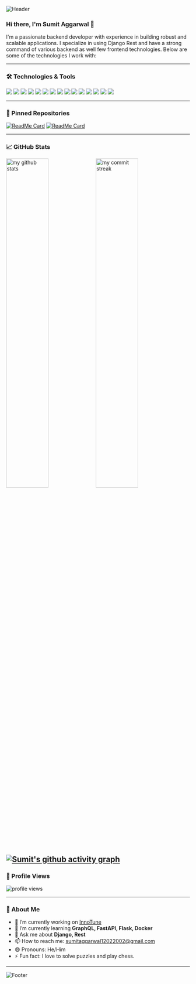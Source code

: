 ![Header](https://user-images.githubusercontent.com/gamersumit/gamersumit/header-image.gif)

### Hi there, I'm Sumit Aggarwal 👋

I'm a passionate backend developer with experience in building robust and scalable applications. I specialize in using Django Rest and have a strong command of various backend as well few frontend technologies. Below are some of the technologies I work with:

---

### 🛠️ Technologies & Tools

<p align="left">
  <img src="https://img.shields.io/badge/Python-3670A0?style=for-the-badge&logo=python&logoColor=ffdd54" />
  <img src="https://img.shields.io/badge/Django-092E20?style=for-the-badge&logo=django&logoColor=white" />
  <img src="https://img.shields.io/badge/REST-25D366?style=for-the-badge&logo=rest&logoColor=white" />
  <img src="https://img.shields.io/badge/Flask-000000?style=for-the-badge&logo=flask&logoColor=white" />
  <img src="https://img.shields.io/badge/FastAPI-009688?style=for-the-badge&logo=fastapi&logoColor=white" />
  <img src="https://img.shields.io/badge/GraphQL-E10098?style=for-the-badge&logo=graphql&logoColor=white" />
  <img src="https://img.shields.io/badge/C++-00599C?style=for-the-badge&logo=cplusplus&logoColor=white" />
  <img src="https://img.shields.io/badge/Dart-0175C2?style=for-the-badge&logo=dart&logoColor=white" />
  <img src="https://img.shields.io/badge/Flutter-02569B?style=for-the-badge&logo=flutter&logoColor=white" />
  <img src="https://img.shields.io/badge/SQL-336791?style=for-the-badge&logo=postgresql&logoColor=white" />
  <img src="https://img.shields.io/badge/Docker-2496ED?style=for-the-badge&logo=docker&logoColor=white" />
  <img src="https://img.shields.io/badge/Swagger-85EA2D?style=for-the-badge&logo=swagger&logoColor=white" />
  <img src="https://img.shields.io/badge/WebSockets-000000?style=for-the-badge&logo=websocket&logoColor=white" />
  <img src="https://img.shields.io/badge/GitHub-181717?style=for-the-badge&logo=github&logoColor=white" />
<img src="https://img.shields.io/badge/Webhooks-2496ED?style=for-the-badge&logo=webhooks&logoColor=white" />

</p>

---

### 🔧 Pinned Repositories

[![ReadMe Card](https://github-readme-stats.vercel.app/api/pin/?username=gamersumit&repo=InnoTunes)](https://github.com/gamersumit/InnoTunes)
[![ReadMe Card](https://github-readme-stats.vercel.app/api/pin/?username=gamersumit&repo=Shop-Site)](https://github.com/gamersumit/Shop-Site)

---

### 📈 GitHub Stats

<p align="left">
  <img src="https://github-readme-stats.vercel.app/api?username=gamersumit&show_icons=true&theme=radical" alt="my github stats" width="48%" /> 
  <img src="https://github-readme-streak-stats.herokuapp.com/?user=gamersumit&theme=radical" alt="my commit streak" width="48%" />
</p>

[![Sumit's github activity graph](https://github-readme-activity-graph.vercel.app/graph?username=gamersumit&theme=radical)](https://github.com/gamersumit/github-readme-activity-graph)
---

### 🌟 Profile Views

<p align="left">
  <img src="https://komarev.com/ghpvc/?username=gamersumit&style=for-the-badge&color=blueviolet" alt="profile views" />
</p>

---

### 🚀 About Me

- 🔭 I’m currently working on [InnoTune](https://github.com/gamersumit/InnoTune)
- 🌱 I’m currently learning **GraphQL, FastAPI, Flask, Docker**
- 💬 Ask me about **Django, Rest**
- 📫 How to reach me: [sumitaggarwal12022002@gmail.com](mailto:sumitaggarwal12022002@gmail.com)
- 😄 Pronouns: He/Him
- ⚡ Fun fact: I love to solve puzzles and play chess.

---

![Footer](https://user-images.githubusercontent.com/gamersumit/InnoTune/footer-image.gif)
